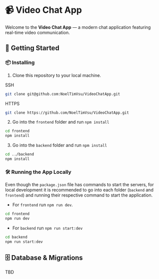 # 📹 Video Chat App

Welcome to the **Video Chat App** — a modern chat application featuring real-time video communication.

## 🚀 Getting Started

### 📦  Installing

1. Clone this repository to your local machine.

SSH
```bash
git clone git@github.com:NoelTimVsu/VideoChatApp.git
```

HTTPS
```bash
git clone https://github.com/NoelTimVsu/VideoChatApp.git
```


2. Go into the `frontend` folder and run `npm install`
```bash
cd frontend
npm install
```

3. Go into the `backend` folder and run `npm install`
```bash
cd ../backend
npm install
```

### 🛠 Running the App Locally
Even though the `package.json` file has commands to start the servers, for local development 
it is recommended to go into each folder (`backend` and `frontend`) and running their respective 
command to start the application.

* For `frontend` run `npm run dev`.

```bash
cd frontend
npm run dev
```

* For `backend` run `npm run start:dev`
```bash
cd backend
npm run start:dev
```

## 🗄️ Database & Migrations
TBD
